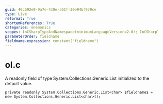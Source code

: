 ```yaml
---
guid: 46c592e9-9a7e-430e-a51f-30e94bf939ce
type: Live
reformat: True
shortenReferences: True
categories: mnemonics
scopes: InCSharpTypeAndNamespace(minimumLanguageVersion=2.0); InCSharpTypeMember(minimumLanguageVersion=2.0)
parameterOrder: fieldname
fieldname-expression: constant("fieldname")
---
```


# ol.c

A readonly field of type System.Collections.Generic.List<char> initialized to the default value.

```
private readonly System.Collections.Generic.List<char> $fieldname$ = new System.Collections.Generic.List<char>();
```
